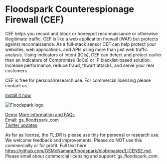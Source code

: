 <h1>Floodspark Counterespionage Firewall (CEF)</h1>

CEF helps you record and block or honeypot reconnaissance or otherwise illegitimate traffic. CEF is like a web application firewall (WAF) but protects against reconnaissance. As a full-stack sensor CEF can help protect your websites, web applications, and APIs using more than just web traffic analysis. Using Indicators of Intent (IOIs), CEF can detect and protect earlier than an Indicators of Compromise (IoCs) or IP blacklist-based solution. Increase performance, reduce fraud, thwart attacks, and serve your real customers.

CEF is free for personal/research use. For commercial licensing please contact us.  

[Install it now](https://github.com/GSMcNamara/floodspark/wiki/Installation)  

![Floodspark logo](https://repository-images.githubusercontent.com/202436712/46ff7f80-c4cd-11e9-880e-07b6fc862c32)  

[Demo](https://demo.floodspark.com/app/kibana#/dashboard/6fd40100-25b3-11ea-aeb0-2be7c23898e8?_g=(refreshInterval:(pause:!t,value:0),time:(from:now-7d,to:now))&_a=(description:'',filters:!(),fullScreenMode:!t,options:(hidePanelTitles:!f,useMargins:!t),panels:!((embeddableConfig:(),gridData:(h:13,i:'4',w:48,x:0,y:0),id:a130d6a0-2de3-11ea-aeb0-2be7c23898e8,panelIndex:'4',type:visualization,version:'7.3.2'),(embeddableConfig:(),gridData:(h:14,i:'5',w:24,x:24,y:13),id:cfbec950-2e06-11ea-aeb0-2be7c23898e8,panelIndex:'5',type:visualization,version:'7.3.2'),(embeddableConfig:(),gridData:(h:14,i:'6',w:24,x:0,y:13),id:a10660e0-2e07-11ea-aeb0-2be7c23898e8,panelIndex:'6',type:search,version:'7.3.2')),query:(language:kuery,query:''),timeRestore:!f,title:'Demo%20Dashboard',viewMode:view))  
[More information and FAQs](http://floodspark.com/)  
Email: gs_floodspark_com  
[Twitter updates](https://twitter.com/Floodspark)  

As far as license, the TL;DR is please use this for personal or research use. We welcome feedback and improvements. Please do NOT use this commercially or for profit. Full text here: https://github.com/GSMcNamara/floodspark/blob/master/LICENSE.md. Please email about commercial licensing and support: gs_floodspark_com. 
